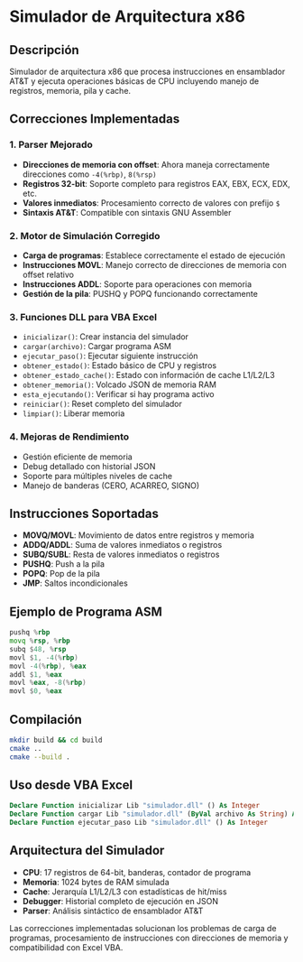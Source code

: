 # Simulador de Arquitectura x86

## Descripción
Simulador de arquitectura x86 que procesa instrucciones en ensamblador AT&T y ejecuta operaciones básicas de CPU incluyendo manejo de registros, memoria, pila y cache.

## Correcciones Implementadas

### 1. Parser Mejorado
- **Direcciones de memoria con offset**: Ahora maneja correctamente direcciones como `-4(%rbp)`, `8(%rsp)`
- **Registros 32-bit**: Soporte completo para registros EAX, EBX, ECX, EDX, etc.
- **Valores inmediatos**: Procesamiento correcto de valores con prefijo `$`
- **Sintaxis AT&T**: Compatible con sintaxis GNU Assembler

### 2. Motor de Simulación Corregido
- **Carga de programas**: Establece correctamente el estado de ejecución
- **Instrucciones MOVL**: Manejo correcto de direcciones de memoria con offset relativo
- **Instrucciones ADDL**: Soporte para operaciones con memoria
- **Gestión de la pila**: PUSHQ y POPQ funcionando correctamente

### 3. Funciones DLL para VBA Excel
- `inicializar()`: Crear instancia del simulador
- `cargar(archivo)`: Cargar programa ASM
- `ejecutar_paso()`: Ejecutar siguiente instrucción
- `obtener_estado()`: Estado básico de CPU y registros
- `obtener_estado_cache()`: Estado con información de cache L1/L2/L3
- `obtener_memoria()`: Volcado JSON de memoria RAM
- `esta_ejecutando()`: Verificar si hay programa activo
- `reiniciar()`: Reset completo del simulador
- `limpiar()`: Liberar memoria

### 4. Mejoras de Rendimiento
- Gestión eficiente de memoria
- Debug detallado con historial JSON
- Soporte para múltiples niveles de cache
- Manejo de banderas (CERO, ACARREO, SIGNO)

## Instrucciones Soportadas
- **MOVQ/MOVL**: Movimiento de datos entre registros y memoria
- **ADDQ/ADDL**: Suma de valores inmediatos o registros  
- **SUBQ/SUBL**: Resta de valores inmediatos o registros
- **PUSHQ**: Push a la pila
- **POPQ**: Pop de la pila
- **JMP**: Saltos incondicionales

## Ejemplo de Programa ASM
```asm
pushq %rbp
movq %rsp, %rbp
subq $48, %rsp
movl $1, -4(%rbp)
movl -4(%rbp), %eax
addl $1, %eax
movl %eax, -8(%rbp)
movl $0, %eax
```

## Compilación
```bash
mkdir build && cd build
cmake ..
cmake --build .
```

## Uso desde VBA Excel
```vb
Declare Function inicializar Lib "simulador.dll" () As Integer
Declare Function cargar Lib "simulador.dll" (ByVal archivo As String) As Integer
Declare Function ejecutar_paso Lib "simulador.dll" () As Integer
```

## Arquitectura del Simulador
- **CPU**: 17 registros de 64-bit, banderas, contador de programa
- **Memoria**: 1024 bytes de RAM simulada
- **Cache**: Jerarquía L1/L2/L3 con estadísticas de hit/miss
- **Debugger**: Historial completo de ejecución en JSON
- **Parser**: Análisis sintáctico de ensamblador AT&T

Las correcciones implementadas solucionan los problemas de carga de programas, procesamiento de instrucciones con direcciones de memoria y compatibilidad con Excel VBA.
